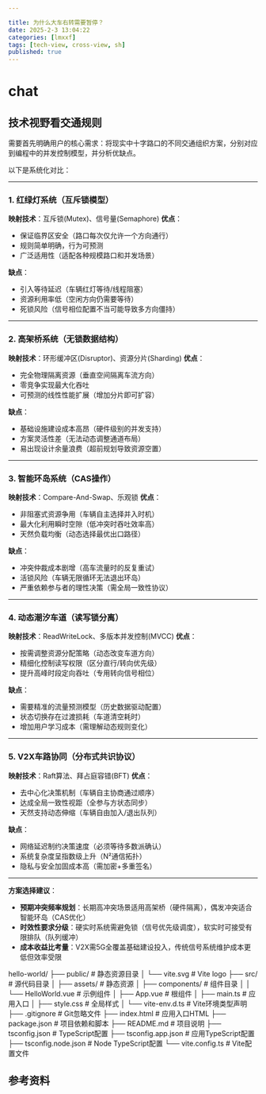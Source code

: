 ```yaml
---

title: 为什么大车右转需要暂停？
date: 2025-2-3 13:04:22 
categories: [lmxxf]
tags: [tech-view, cross-view, sh]
published: true
---
```



# chat

## 技术视野看交通规则

需要首先明确用户的核心需求：将现实中十字路口的不同交通组织方案，分别对应到编程中的并发控制模型，并分析优缺点。

以下是系统化对比：

---

### 1. 红绿灯系统（互斥锁模型）
**映射技术**：互斥锁(Mutex)、信号量(Semaphore)
**优点**：
- 保证临界区安全（路口每次仅允许一个方向通行）
- 规则简单明确，行为可预测
- 广泛适用性（适配各种规模路口和并发场景）

**缺点**：
- 引入等待延迟（车辆红灯等待/线程阻塞）
- 资源利用率低（空闲方向仍需要等待）
- 死锁风险（信号相位配置不当可能导致多方向僵持）

---

### 2. 高架桥系统（无锁数据结构）
**映射技术**：环形缓冲区(Disruptor)、资源分片(Sharding)
**优点**：
- 完全物理隔离资源（垂直空间隔离车流方向）
- 零竞争实现最大化吞吐
- 可预测的线性性能扩展（增加分片即可扩容）

**缺点**：
- 基础设施建设成本高昂（硬件级别的并发支持）
- 方案灵活性差（无法动态调整通道布局）
- 易出现设计余量浪费（超前规划导致资源空置）

---

### 3. 智能环岛系统（CAS操作）
**映射技术**：Compare-And-Swap、乐观锁
**优点**：
- 非阻塞式资源争用（车辆自主选择并入时机）
- 最大化利用瞬时空隙（低冲突时吞吐效率高）
- 天然负载均衡（动态选择最优出口路径）

**缺点**：
- 冲突仲裁成本剧增（高车流量时的反复重试）
- 活锁风险（车辆无限循环无法退出环岛）
- 严重依赖参与者的理性决策（需全局一致性协议）

---

### 4. 动态潮汐车道（读写锁分离）
**映射技术**：ReadWriteLock、多版本并发控制(MVCC)
**优点**：
- 按需调整资源分配策略（动态改变车道方向）
- 精细化控制读写权限（区分直行/转向优先级）
- 提升高峰时段定向吞吐（专用转向信号相位）

**缺点**：
- 需要精准的流量预测模型（历史数据驱动配置）
- 状态切换存在过渡损耗（车道清空耗时）
- 增加用户学习成本（需理解动态规则变化）

---

### 5. V2X车路协同（分布式共识协议）
**映射技术**：Raft算法、拜占庭容错(BFT)
**优点**：
- 去中心化决策机制（车辆自主协商通过顺序）
- 达成全局一致性视距（全参与方状态同步）
- 天然支持动态伸缩（车辆自由加入/退出队列）

**缺点**：
- 网络延迟制约决策速度（必须等待多数派确认）
- 系统复杂度呈指数级上升（N²通信拓扑）
- 隐私与安全加固成本高（需加密+多重签名）

---

**方案选择建议**：
- **预期冲突频率规划**：长期高冲突场景适用高架桥（硬件隔离），偶发冲突适合智能环岛（CAS优化）
- **时效性要求分级**：硬实时系统需避免锁（信号优先级调度），软实时可接受有限排队（队列缓冲）
- **成本收益比考量**：V2X需5G全覆盖基础建设投入，传统信号系统维护成本更低但效率受限



hello-world/
├── public/               # 静态资源目录
│   └── vite.svg          # Vite logo
├── src/                  # 源代码目录
│   ├── assets/           # 静态资源
│   ├── components/       # 组件目录
│   │   └── HelloWorld.vue # 示例组件
│   ├── App.vue           # 根组件
│   ├── main.ts           # 应用入口
│   ├── style.css         # 全局样式
│   └── vite-env.d.ts     # Vite环境类型声明
├── .gitignore            # Git忽略文件
├── index.html            # 应用入口HTML
├── package.json          # 项目依赖和脚本
├── README.md             # 项目说明
├── tsconfig.json         # TypeScript配置
├── tsconfig.app.json     # 应用TypeScript配置
├── tsconfig.node.json    # Node TypeScript配置
└── vite.config.ts        # Vite配置文件

## 参考资料


